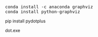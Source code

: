 <pre>
conda install -c anaconda graphviz 
conda install python-graphviz
</pre>

pip install pydotplus

dot.exe


